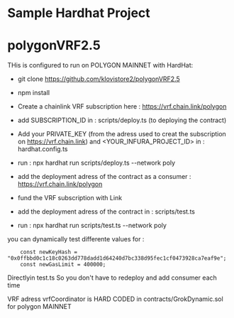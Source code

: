 # Sample Hardhat Project
# polygonVRF2.5

THis is configured to run on POLYGON MAINNET with HardHat: 

- git clone https://github.com/klovistore2/polygonVRF2.5

- npm install

- Create a chainlink VRF subscription here : https://vrf.chain.link/polygon 

- add SUBSCRIPTION_ID in : scripts/deploy.ts (to deploying the contract)

- Add your PRIVATE_KEY (from the adress used to creat the subscription on https://vrf.chain.link) and <YOUR_INFURA_PROJECT_ID> in : hardhat.config.ts

- run : npx hardhat run scripts/deploy.ts --network poly

- add the deployment adress of the contract as a consumer : https://vrf.chain.link/polygon

- fund the VRF subscription with Link 

- add the deployment adress of the contract in : scripts/test.ts

- run : npx hardhat run scripts/test.ts --network poly

you can dynamically test differente values for :

        const newKeyHash = "0x0ffbbd0c1c18c0263dd778dadd1d64240d7bc338d95fec1cf0473928ca7eaf9e";
        const newGasLimit = 400000; 

Directlyin test.ts
So you don't have to redeploy and add consumer each time

VRF adress vrfCoordinator is HARD CODED in contracts/GrokDynamic.sol for polygon MAINNET

